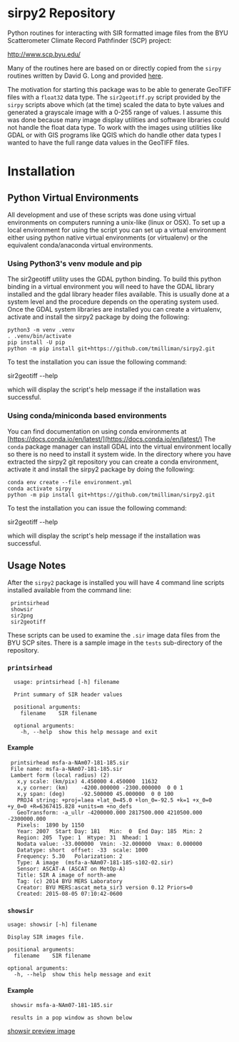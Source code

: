 # sirpy2 Repository

Python routines for interacting with SIR formatted image files
from the BYU Scatterometer Climate Record Pathfinder (SCP) project:

http://www.scp.byu.edu/

Many of the routines here are based on or directly copied from the `sirpy`
routines written by David G. Long and provided
[here](http://www.scp.byu.edu/software/sirpy/).

The motivation for starting this package was to be able to generate
GeoTIFF files with a `float32` data type.  The `sir2geotiff.py` script
provided by the `sirpy` scripts above which (at the time) scaled the
data to byte values and generated a grayscale image with a 0-255 range
of values.  I assume this was done because many image display
utilities and software libraries could not handle the float data type.
To work with the images using utilities like GDAL or with GIS programs
like QGIS which do handle other data types I wanted to have the full
range data values in the GeoTIFF files.

# Installation

## Python Virtual Environments

All development and use of these scripts was done using virtual
environments on computers running a unix-like (linux or OSX).  To set
up a local environment for using the script you can set up a virtual
environment either using python native virtual environments (or
virtualenv) or the equivalent conda/anaconda virtual environments.

### Using Python3's venv module and pip

The sir2geotiff utility uses the GDAL python binding.  To build this
python binding in a virtual environment you will need to have the GDAL
library installed and the gdal library header files available.  This
is usually done at a system level and the procedure depends on the
operating system used.  Once the GDAL system libraries are installed
you can create a virtualenv, activate and install the sirpy2 package
by doing the following:

    python3 -m venv .venv
    . .venv/bin/activate
    pip install -U pip
    python -m pip install git+https://github.com/tmilliman/sirpy2.git 

To test the installation you can issue the following command:

   sir2geotiff --help
   
which will display the script's help message if the installation was
successful.

### Using conda/miniconda based environments

You can find documentation on using conda environments at
[https://docs.conda.io/en/latest/](https://docs.conda.io/en/latest/)
The `conda` package manager can install GDAL into the virtual
environment locally so there is no need to install it system wide.  In
the directory where you have extracted the sirpy2 git repository you
can create a conda environment, activate it and install the sirpy2
package by doing the following:

    conda env create --file environment.yml
    conda activate sirpy
    python -m pip install git+https://github.com/tmilliman/sirpy2.git

To test the installation you can issue the following command:

   sir2geotiff --help

which will display the script's help message if the installation was
successful.

## Usage Notes

After the `sirpy2` package is installed you will have 4 command
line scripts installed available from the command line:

     printsirhead
     showsir
     sir2png
     sir2geotiff

These scripts can be used to examine the `.sir` image data files from
the BYU SCP sites.  There is a sample image in the `tests` sub-directory
of the repository.

### `printsirhead`

      usage: printsirhead [-h] filename

      Print summary of SIR header values

      positional arguments:
        filename    SIR filename

      optional arguments:
        -h, --help  show this help message and exit

#### Example

     printsirhead msfa-a-NAm07-181-185.sir
     File name: msfa-a-NAm07-181-185.sir
     Lambert form (local radius) (2)
       x,y scale: (km/pix) 4.450000 4.450000  11632
       x,y corner: (km)    -4200.000000 -2300.000000  0 0 1
       x,y span: (deg)     -92.500000 45.000000  0 0 100
       PROJ4 string: +proj=laea +lat_0=45.0 +lon_0=-92.5 +k=1 +x_0=0 +y_0=0 +R=6367415.828 +units=m +no_defs
       GeoTransform: -a_ullr -4200000.000 2817500.000 4210500.000 -2300000.000
       Pixels:  1890 by 1150
       Year: 2007  Start Day: 181   Min:  0  End Day: 185  Min: 2
       Region: 205  Type: 1  Htype: 31  Nhead: 1
       Nodata value: -33.000000  Vmin: -32.000000  Vmax: 0.000000
       Datatype: short  offset: -33  scale: 1000
       Frequency: 5.30   Polarization: 2
       Type: A image  (msfa-a-NAm07-181-185-s102-02.sir)
       Sensor: ASCAT-A (ASCAT on MetOp-A)
       Title: SIR A image of north-ame
       Tag: (c) 2014 BYU MERS Laboratory
       Creator: BYU MERS:ascat_meta_sir3 version 0.12 Priors=0
       Created: 2015-08-05 07:10:42-0600


### `showsir`

    usage: showsir [-h] filename

    Display SIR images file.

    positional arguments:
      filename    SIR filename

    optional arguments:
      -h, --help  show this help message and exit

#### Example

     showsir msfa-a-NAm07-181-185.sir

     results in a pop window as shown below

[showsir preview image](https://github.com/tmilliman/sirpy2/docs/showsir_figure.png)